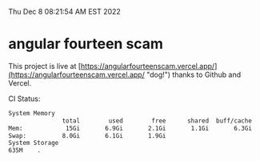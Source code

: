 Thu Dec  8 08:21:54 AM EST 2022

# angular fourteen scam


This project is live at [https://angularfourteenscam.vercel.app/](https://angularfourteenscam.vercel.app/ "dog!") thanks to Github and Vercel.

CI Status: 

```bash
System Memory
               total        used        free      shared  buff/cache   available
Mem:            15Gi       6.9Gi       2.1Gi       1.1Gi       6.3Gi       6.9Gi
Swap:          8.0Gi       6.1Gi       1.9Gi
System Storage
635M	.
```
